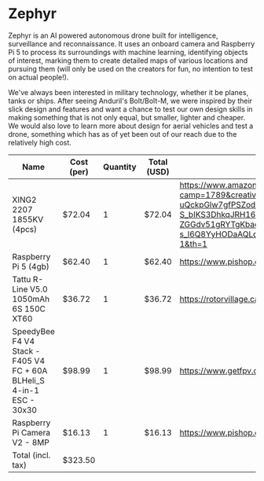# Zephyr

Zephyr is an AI powered autonomous drone built for intelligence, surveillance and reconnaissance. It uses an onboard camera and Raspberry Pi 5 to process its surroundings with machine learning, identifying objects of interest, marking them to create detailed maps of various locations and pursuing them (will only be used on the creators for fun, no intention to test on actual people!).

We've always been interested in military technology, whether it be planes, tanks or ships. After seeing Anduril's Bolt/Bolt-M, we were inspired by their slick design and features and want a chance to test our own design skills in making something that is not only equal, but smaller, lighter and cheaper. We would also love to learn more about design for aerial vehicles and test a drone, something which has as of yet been out of our reach due to the relatively high cost.

| Name                                                                 | Cost (per) | Quantity | Total (USD) | Link (prices may be in CAD)                                                                                                                                        |
| -------------------------------------------------------------------- | ---------- | -------- | ----------- | ------------------------------------------------------------------------------------------------------------------------------------------------------------------------------------------------------------------------------------------------------------------------------------------------------------------------------------------------------------------------------------------------------------------------------------------------------------------------------------------------------------------------------------------------------------------------------------------------------------ |
| XING2 2207 1855KV (4pcs)                                             | $72.04     | 1        | $72.04      | https://www.amazon.ca/Brushless-IFlight-Titanium-5-1inch-Propeller/dp/B0DG8QN6KY/ref=sr_1_1?camp=1789&creative=9325&dib=eyJ2IjoiMSJ9.wG12yD-47zzE7JugM8AdLFLw7hBbt9_FuFuLp_bSGvP7XL1boAS8LG2uX7Pt_xG27tKxtBWW8-uQckpGlw7gfPSZodZzWiLCtNH1kZYf_qplYvv50dtzXwDJ6UMa-S_bIKS3DhkqJRH1630F7JWeArwmkJJ6zoKaMB5pSMnHLJ271mbREbWS3NU8dQXQmjU6WCqSE7eWh-ZGGdv51gRYTgKbaoBJLfZmGHlCObdgGXNOf4BizCh6jjhV6LwsANvLTX2HHEQ7flzwwzrinAO4nH1wta9Eu5Zg83RUcglSBaA.lSENu25EARUPof9ZKgl-s_l6Q8YyHODaAQLqf_wlFXs&dib_tag=se&keywords=iflight+xing2+2207+motor&linkId=b0f4e1722984de7d3ad2218a36c6f5d5&qid=1752642036&sr=8-1&th=1 |
| Raspberry Pi 5 (4gb)                                                 | $62.40     | 1        | $62.40      | https://www.pishop.ca/product/raspberry-pi-5-4gb/                                                                                                                                                                                                                                                                                                                                                                                                                                                                                                                                                            |
| Tattu R-Line V5.0 1050mAh 6S 150C XT60                               | $36.72     | 1        | $36.72      | https://rotorvillage.ca/tattu-r-line-v5-0-1050mah-6s-150c-xt60/                                                                                                                                                                                                                                                                                                                                                                                                                                                                                                                                              |
| SpeedyBee F4 V4 Stack - F405 V4 FC + 60A BLHeli_S 4-in-1 ESC - 30x30 | $98.99     | 1        | $98.99      | https://www.getfpv.com/speedybee-f4-v4-stack-f405-v4-fc-60a-blheli-s-4-in-1-esc-30x30.html                                                                                                                                                                                                                                                                                                                                                                                                                                                                                                                   |
| Raspberry Pi Camera V2 - 8MP                                         | $16.13     | 1        | $16.13      | https://www.pishop.ca/product/raspberry-pi-8mp-camera-board-v2/                                                                                                                                                                                                                                                                                                                                                                                                                                                                                                                                              |
| Total (incl. tax) | $323.50